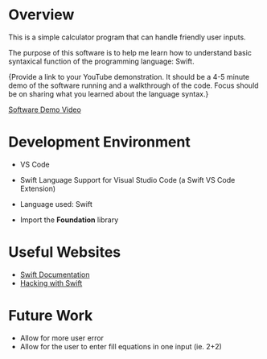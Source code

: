 # Overview

This is a simple calculator program that can handle friendly user inputs.

The purpose of this software is to help me learn how to understand basic syntaxical function of the programming language: Swift.

{Provide a link to your YouTube demonstration. It should be a 4-5 minute demo of the software running and a walkthrough of the code. Focus should be on sharing what you learned about the language syntax.}

[Software Demo Video](https://youtu.be/dqWTXWFE-X8)

# Development Environment

- VS Code
- Swift Language Support for Visual Studio Code (a Swift VS Code Extension)

- Language used: Swift
- Import the <b>Foundation</b> library

# Useful Websites

- [Swift Documentation](https://www.swift.org/)
- [Hacking with Swift](https://www.hackingwithswift.com/100/swiftui)

# Future Work

- Allow for more user error
- Allow for the user to enter fill equations in one input (ie. 2+2)
